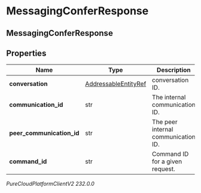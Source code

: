 # MessagingConferResponse

## MessagingConferResponse

## Properties

|Name | Type | Description | Notes|
|------------ | ------------- | ------------- | -------------|
| **conversation** | [AddressableEntityRef](AddressableEntityRef) | conversation ID. | |
| **communication_id** | str | The internal communication ID. | |
| **peer_communication_id** | str | The peer internal communication ID. | |
| **command_id** | str | Command ID for a given request. | |



_PureCloudPlatformClientV2 232.0.0_
